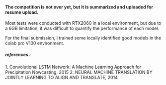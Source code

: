 <h4>The competition is not over yet, but it is summarized and uploaded for resume upload.</h4>

<p>
Most tests were conducted with RTX2060 in a local environment, but due to a 6GB limitation, it was difficult to quantify the performance of each model. 

For the final submission, I trained some locally identified good models in the colab pro V100 environment.
</p>

<h5>
references : 
</h5>
1. Convolutional LSTM Network: A Machine Learning Approach for Precipitation Nowcasting, 2015
2. NEURAL MACHINE TRANSLATION BY JOINTLY LEARNING TO ALIGN AND TRANSLATE, 2014
